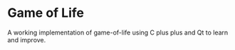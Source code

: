 # Game of Life

  A working implementation of game-of-life using C plus plus and Qt to learn and improve. 